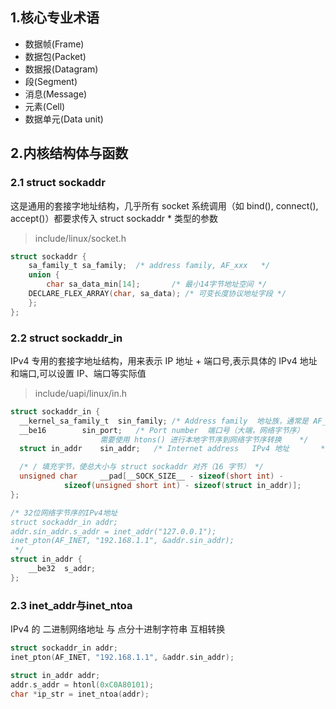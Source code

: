 ## 1.核心专业术语
- 数据帧(Frame)
- 数据包(Packet)
- 数据报(Datagram)
- 段(Segment)
- 消息(Message)
- 元素(Cell)
- 数据单元(Data unit)
## 2.内核结构体与函数
### 2.1 struct sockaddr
这是通用的套接字地址结构，几乎所有 socket 系统调用（如 bind(), connect(), accept()）都要求传入 struct sockaddr * 类型的参数<br>
> include/linux/socket.h
```c
struct sockaddr {
    sa_family_t	sa_family;	/* address family, AF_xxx	*/
    union {
    	char sa_data_min[14];		/* 最小14字节地址空间 */
	DECLARE_FLEX_ARRAY(char, sa_data); /* 可变长度协议地址字段 */
    };
};
```
### 2.2 struct sockaddr_in
IPv4 专用的套接字地址结构，用来表示 IP 地址 + 端口号,表示具体的 IPv4 地址和端口,可以设置 IP、端口等实际值<br>
> include/uapi/linux/in.h
```c
struct sockaddr_in {
  __kernel_sa_family_t	sin_family;	/* Address family  地址族，通常是 AF_INET	*/
  __be16		sin_port;	/* Port number	端口号（大端，网络字节序）
					需要使用 htons() 进行本地字节序到网络字节序转换	*/
  struct in_addr	sin_addr;	/* Internet address   IPv4 地址		*/

  /* / 填充字节，使总大小与 struct sockaddr 对齐（16 字节） */
  unsigned char		__pad[__SOCK_SIZE__ - sizeof(short int) -
			sizeof(unsigned short int) - sizeof(struct in_addr)];
};

/* 32位网络字节序的IPv4地址
struct sockaddr_in addr;
addr.sin_addr.s_addr = inet_addr("127.0.0.1");
inet_pton(AF_INET, "192.168.1.1", &addr.sin_addr);
 */
struct in_addr {
    __be32	s_addr;
};
```
### 2.3 inet_addr与inet_ntoa
IPv4 的 二进制网络地址 与 点分十进制字符串 互相转换
```c
struct sockaddr_in addr;
inet_pton(AF_INET, "192.168.1.1", &addr.sin_addr);

struct in_addr addr;
addr.s_addr = htonl(0xC0A80101);
char *ip_str = inet_ntoa(addr);
```
